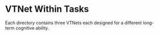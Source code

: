 # VTNet Within Tasks 

Each directory contains three VTNets each designed for a different long-term cognitive ability. 
